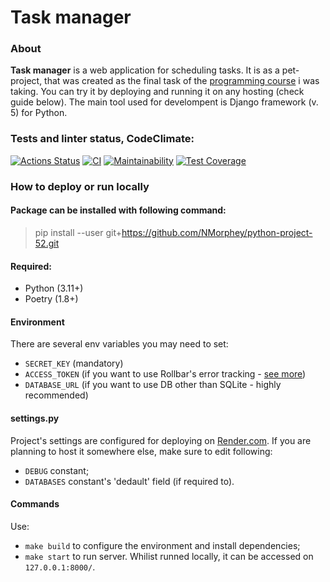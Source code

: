 # Task manager

### About
**Task manager** is a web application for scheduling tasks. It is as a pet-project, that was created as the final task of the [programming course](https://hexlet.io/programs/python) i was taking. You can try it by deploying and running it on any hosting (check guide below). The main tool used for develompent is Django framework (v. 5) for Python.

### Tests and linter status, CodeClimate:
[![Actions Status](https://github.com/NMorphey/python-project-52/actions/workflows/hexlet-check.yml/badge.svg)](https://github.com/NMorphey/python-project-52/actions) [![CI](https://github.com/NMorphey/python-project-52/actions/workflows/CI.yml/badge.svg)](https://github.com/NMorphey/python-project-52/actions/workflows/CI.yml) [![Maintainability](https://api.codeclimate.com/v1/badges/6e000bb9682bd74c7db9/maintainability)](https://codeclimate.com/github/NMorphey/python-project-52/maintainability) [![Test Coverage](https://api.codeclimate.com/v1/badges/6e000bb9682bd74c7db9/test_coverage)](https://codeclimate.com/github/NMorphey/python-project-52/test_coverage)

### How to deploy or run locally
#### Package can be installed with following command:
>
> pip install --user git+https://github.com/NMorphey/python-project-52.git  
>
#### Required:
* Python (3.11+)
* Poetry (1.8+)
#### Environment
There are several env variables you may need to set:
* `SECRET_KEY` (mandatory)
* `ACCESS_TOKEN` (if you want to use Rollbar's error tracking - [see more](https://docs.rollbar.com/docs/django))
* `DATABASE_URL` (if you want to use DB other than SQLite - highly recommended)
#### settings.py
Project's settings are configured for deploying on [Render.com](https://render.com/). If you  are planning to host it somewhere else, make sure to edit following:
* `DEBUG` constant;
* `DATABASES` constant's 'dedault' field (if required to).
#### Commands
Use:
* `make build` to configure the environment and install dependencies;
* `make start` to run server. Whilist runned locally, it can be accessed on `127.0.0.1:8000/`.
